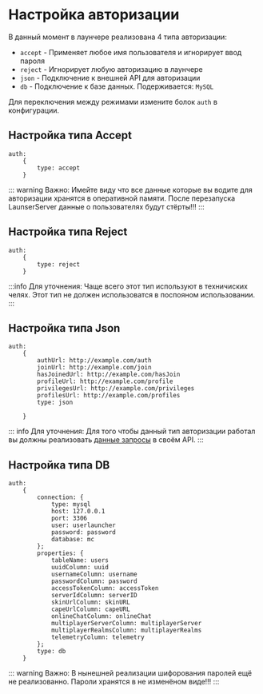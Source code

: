 # Настройка авторизации

В данный момент в лаунчере реализована 4 типа авторизации:

- `accept` - Применяет любое имя пользователя и игнорирует ввод пароля
- `reject` - Игнорирует любую авторизацию в лаунчере
- `json` - Подключение к внешней API для авторизации
- `db` - Подключение к базе данных. Подерживается: `MySQL`

Для переключения между режимами измените болок `auth` в конфигурации.

## Настройка типа Accept
```hjson
auth:
    {
        type: accept
    }
```
::: warning Важно:
Имейте виду что все данные которые вы водите для авторизации хранятся в оперативной памяти. После перезапуска LaunserServer данные о пользователях будут стёрты!!!
:::

## Настройка типа Reject
```hjson
auth:
    {
        type: reject
    }
```
:::info Для уточнения:
Чаще всего этот тип используют в техничиских челях. Этот тип не должен использоватся в поспояном использовании.
:::

## Настройка типа Json
```hjson
auth:
    {
        authUrl: http://example.com/auth
        joinUrl: http://example.com/join
        hasJoinedUrl: http://example.com/hasJoin
        profileUrl: http://example.com/profile
        privilegesUrl: http://example.com/privileges
        profilesUrl: http://example.com/profiles
        type: json
        
    }
```
::: info Для уточнения:
Для того чтобы данный тип авторизации работал вы должны реализовать [данные запросы](#) в своём API.
:::

## Настройка типа DB
```hjson
auth:
    {
        connection: {
            type: mysql
            host: 127.0.0.1
            port: 3306
            user: userlauncher
            password: password
            database: mc
        };
        properties: {
            tableName: users
            uuidColumn: uuid
            usernameColumn: username
            passwordColumn: password
            accessTokenColumn: accessToken
            serverIdColumn: serverID
            skinUrlColumn: skinURL
            capeUrlColumn: capeURL
            onlineChatColumn: onlineChat
            multiplayerServerColumn: multiplayerServer
            multiplayerRealmsColumn: multiplayerRealms
            telemetryColumn: telemetry
        };
        type: db
    }
```
::: warning Важно:
В нынешней реализации шифорования паролей ещё не реализованно. Пароли хранятся в не изменёном виде!!!
:::